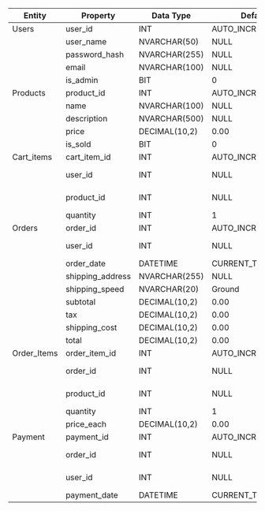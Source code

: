 |Entity        | Property          | Data Type        | Default             | Nullable | Relationships                             | Note         |
|--------------|-------------------|------------------|---------------------|----------|-------------------------------------------|--------------|
| Users        | user_id           | INT              | AUTO_INCREMENT      | NO       | Primary Key                               |              |
|              | user_name         | NVARCHAR(50)     | NULL                | NO       |                                           |              |
|              | password_hash     | NVARCHAR(255)    | NULL                | NO       |                                           |              |
|              | email             | NVARCHAR(100)    | NULL                | NO       |                                           |              |
|              | is_admin          | BIT              | 0                   | NO       |                                           |              |
| Products     | product_id        | INT              | AUTO_INCREMENT      | NO       | Primary Key                               |              |
|              | name              | NVARCHAR(100)    | NULL                | NO       |                                           |              |
|              | description       | NVARCHAR(500)    | NULL                | NO       |                                           |              |
|              | price             | DECIMAL(10,2)    | 0.00                | NO       |                                           |              |
|              | is_sold           | BIT              | 0                   | NO       |                                           |              |
| Cart_items   | cart_item_id      | INT              | AUTO_INCREMENT      | NO       | Primary Key                               |              |
|              | user_id           | INT              | NULL                | NO       | Foreign Key → Users(user_id)              |              |
|              | product_id        | INT              | NULL                | NO       | Foreign Key → Products(product_id)        |              |
|              | quantity          | INT              | 1                   | NO       |                                           |              |
| Orders       | order_id          | INT              | AUTO_INCREMENT      | NO       | Primary Key                               |              |
|              | user_id           | INT              | NULL                | NO       | Foreign Key → Users(user_id)              |              |
|              | order_date        | DATETIME         | CURRENT_TIMESTAMP   | NO       |                                           |              |
|              | shipping_address  | NVARCHAR(255)    | NULL                | NO       |                                           |              |
|              | shipping_speed    | NVARCHAR(20)     | Ground              | NO       |                                           |              |
|              | subtotal          | DECIMAL(10,2)    | 0.00                | NO       |                                           |              |
|              | tax               | DECIMAL(10,2)    | 0.00                | NO       |                                           |              |
|              | shipping_cost     | DECIMAL(10,2)    | 0.00                | NO       |                                           |              |
|              | total             | DECIMAL(10,2)    | 0.00                | NO       |                                           |              |
| Order_Items  | order_item_id     | INT              | AUTO_INCREMENT      | NO       | Primary Key                               |              |
|              | order_id          | INT              | NULL                | NO       | Foreign Key → Orders(order_id)            |              |
|              | product_id        | INT              | NULL                | NO       | Foreign Key → Products(product_id)        |              |
|              | quantity          | INT              | 1                   | NO       |                                           |              |
|              | price_each        | DECIMAL(10,2)    | 0.00                | NO       |                                           |              |
| Payment      | payment_id        | INT              | AUTO_INCREMENT      | NO       | Primary Key                               |              |
|              | order_id          | INT              | NULL                | NO       | Foreign Key → Orders(order_id)            |              |
|              | user_id           | INT              | NULL                | NO       | Foreign Key → Users(user_id)              |              |
|              | payment_date      | DATETIME         | CURRENT_TIMESTAMP   | NO       |                                           |              |
